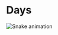 # Days

<picture>
<source media="(prefers-color-scheme: dark)" srcset="https://raw.githubusercontent.com/91Daysss/Days/output/github-snake-dark.svg" />
<source media="(prefers-color-scheme: light)" srcset="https://raw.githubusercontent.com/91Daysss/Days/output/github-snake.svg" />
<img src="https://raw.githubusercontent.com/91Daysss/Days/output/snake.svg" alt="Snake animation" />
</picture>

###
